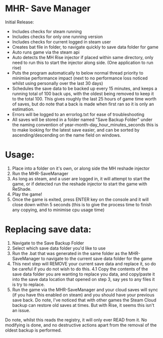 ﻿# MHR- Save Manager

Initial Release:

- Includes checks for steam running
- Includes checks for only one running version
- Includes checks for current logged in steam user
- Creates bat file in folder, to navigate quickly to save data folder for game
- Auto runs game via the steam api
- Auto detects the MH Rise injector if placed within same directory, only need to run this to start the injector along side. (One application to run rise)
- Puts the program automatically to below normal thread priority to minimise performance impact (next to no performance loss noticed whilst using personally over the last 30 days)
- Schedules the save data to be backed up every 15 minutes, and keeps a running total of 100 back ups, with the oldest being removed to keep it to the total 100. This gives roughly the last 25 hours of game time worth of saves, but do note that a back is made when first ran so it is only an estimation.
- Errors will be logged to an errorlog.txt for ease of troubleshooting
- All saves will be stored in a folder named "Save Backup Folder" under the naming convention of year-month-day_hour_minutes_seconds this is to make looking for the latest save easier, and can be sorted by ascending/descending on the name field on windows.

# Usage:

1. Place into a folder on it's own, or along side the MH reshade injector
2. Run the MHR-SaveManager
3. As long as steam, and a user are logged in, it will attempt to start the game, or if detected run the reshade injector to start the game with ReShade.
4. Play the game!
5. Once the game is exited, press ENTER key on the console and it will close down within 5 seconds (this is to give the process time to finish any copying, and to minimise cpu usage time)

# Replacing save data:

1. Navigate to the Save Backup Folder
2. Select which save data folder you'd like to use
3. Run the .bat that was generated in the same folder as the MHR-SaveManager to navigate to the current save data folder for the game
4. This next step will REMOVE your current save data and replace it, so do be careful if you do not wish to do this.
	4.1 Copy the contents of the save data folder you are wanting to replace you data, and copy/paste it into the save data location that
        opened on step 3, say yes to any files it is try to replace.
5. Run the game via the MHR-SaveManager and your cloud saves will sync (if you have this enabled on steam) and you should have your previous save back.
    Do note, I've noticed that with other games the Steam Cloud backup can restore old saves at times. But with Rise, it seems this isn't an issue.

Do note, whilst this reads the registry, it will only ever READ from it. No modifying is done, and no destructive actions apart from the removal of the oldest backup is performed.